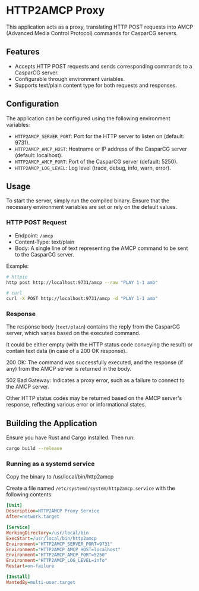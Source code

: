 # HTTP2AMCP Proxy

This application acts as a proxy, translating HTTP POST requests 
into AMCP (Advanced Media Control Protocol) commands for CasparCG servers.

## Features

- Accepts HTTP POST requests and sends corresponding commands to a CasparCG server.
- Configurable through environment variables.
- Supports text/plain content type for both requests and responses.

## Configuration

The application can be configured using the following environment variables:

- `HTTP2AMCP_SERVER_PORT`: Port for the HTTP server to listen on (default: 9731).
- `HTTP2AMCP_AMCP_HOST`: Hostname or IP address of the CasparCG server (default: localhost).
- `HTTP2AMCP_AMCP_PORT`: Port of the CasparCG server (default: 5250).
- `HTTP2AMCP_LOG_LEVEL`: Log level (trace, debug, info, warn, error).

## Usage

To start the server, simply run the compiled binary. 
Ensure that the necessary environment variables are set or rely on the default values.


### HTTP POST Request

- Endpoint: `/amcp`
- Content-Type: text/plain
- Body: A single line of text representing the AMCP command to be sent to the CasparCG server.

Example:

```bash
# httpie
http post http://localhost:9731/amcp --raw "PLAY 1-1 amb"

# curl
curl -X POST http://localhost:9731/amcp -d "PLAY 1-1 amb"
```

### Response

The response body (`text/plain`) contains the reply from the CasparCG server, which varies based on the executed command. 

It could be either empty (with the HTTP status code conveying the result) or contain text data (in case of a 200 OK response).

200 OK: The command was successfully executed, and the response (if any) from the AMCP server is returned in the body.

502 Bad Gateway: Indicates a proxy error, such as a failure to connect to the AMCP server.

Other HTTP status codes may be returned based on the AMCP server's response, reflecting various error or informational states.

## Building the Application

Ensure you have Rust and Cargo installed. Then run:

```bash
cargo build --release
```

### Running as a systemd service

Copy the binary to /usr/local/bin/http2amcp

Create a file named `/etc/systemd/system/http2amcp.service` with the following contents:

```ini
[Unit]
Description=HTTP2AMCP Proxy Service
After=network.target

[Service]
WorkingDirectory=/usr/local/bin
ExecStart=/usr/local/bin/http2amcp
Environment="HTTP2AMCP_SERVER_PORT=9731"
Environment="HTTP2AMCP_AMCP_HOST=localhost"
Environment="HTTP2AMCP_AMCP_PORT=5250"
Environment="HTTP2AMCP_LOG_LEVEL=info"
Restart=on-failure

[Install]
WantedBy=multi-user.target
```

